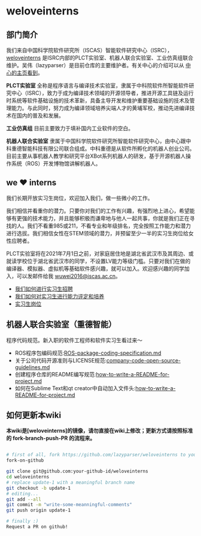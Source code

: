 # weloveinterns

## 部门简介

我们来自中国科学院软件研究所（ISCAS）智能软件研究中心（ISRC），[weloveinterns](https://github.com/lazyparser/weloveinterns/) 是ISRC内部的PLCT实验室、机器人联合实验室、工业仿真组联合维护。吴伟（lazyparser）是目前仓库的主要维护者。有关中心的介绍可以从 [中心的主页看到](https://isrc.iscas.ac.cn)。

**PLCT实验室** 全称是程序语言与编译技术实验室，隶属于中科院软件所智能软件研究中心（ISRC），致力于成为编译技术领域的开源领导者，推进开源工具链及运行时系统等软件基础设施的技术革新，具备主导开发和维护重要基础设施的技术及管理能力。与此同时，努力成为编译领域培养尖端人才的黄埔军校，推动先进编译技术在国内的普及和发展。

**工业仿真组** 目前主要致力于填补国内工业软件的空白。

**机器人联合实验室** 隶属于中国科学院软件研究所智能软件研究中心，由中心跟中科重德智能科技有限公司联合组成。中科重德是从软件所孵化的机器人创业公司。目前主要从事机器人教学和研究平台XBot系列机器人的研发，基于开源机器人操作系统（ROS）开发博物馆讲解机器人。

## we ❤️ interns

我们长期开放实习生岗位，欢迎加入我们，做一些微小的工作。

我们相信并看重你的潜力。只要你对我们的工作有兴趣，有强烈地上进心，希望能够有更强的技术能力，并且能够积极而谦卑地与他人一起共事，你就是我们正在寻找的人。我们不看重985或211，不看专业和年级排名，完全按照工作能力和潜力进行选拔。我们相信女性在STEM领域的潜力，并预留至少一半的实习生岗位给女性应聘者。

PLCT实验室将在2021年7月1日之前，对家庭居住地是湖北省武汉市及其周边、或就读学校位于湖北省武汉市的同学，不设置LV能力等级门槛。只要对我们在做的编译器、模拟器、虚拟机等基础软件感兴趣，就可以加入。欢迎感兴趣的同学加入，可以发邮件给我 [wuwei2016@iscas.ac.cn](mailto:wuwei2016@iscas.ac.cn)。

- [我们如何进行实习生招聘](https://github.com/lazyparser/weloveinterns/blob/master/how-do-we-interview-interns.md)
- [我们如何对实习生进行能力评定和培养](https://github.com/lazyparser/weloveinterns/blob/master/how-do-we-rank-interns.md)
- [实习生岗位](nterns.md)

## 机器人联合实验室（重德智能）

程序代码规范。新入职的软件工程师和软件实习生看过来～

- ROS程序包编码规范:[ROS-package-coding-specification.md](ROS-package-coding-specification.md)
- 关于公司代码开源准则与LICENSE规范:[company-code-open-source-guidelines.md](company-code-open-source-guidelines.md)
- 创建程序仓库的README编写规范:[how-to-write-a-README-for-project.md](how-to-write-a-README-for-project.md)
- 如何在Sublime Text和qt creator中自动加入文件头:[how-to-write-a-README-for-project.md](how-to-write-a-README-for-project.md)


## 如何更新本wiki

**本wiki是[weloveinterns]的镜像，请勿直接在wiki上修改；更新方式请按照标准的 fork-branch-push-PR 的流程来。**

```bash

# first of all, fork https://github.com/lazyparser/weloveinterns to your github account.
fork-on-github

git clone git@github.com:your-github-id/weloveinterns
cd weloveinterns
# replace update-1 with a meaningful branch name
git checkout -b update-1
# editing...
git add --all
git commit -m "write-some-meanningful-comments"
git push origin update-1

# finally :)
Request a PR on github!
```
